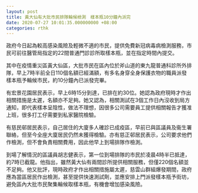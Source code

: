 ```yaml
---
layout: post
title: 黃大仙有大批市民排隊輪候檢測　樣本瓶10分鐘內派完
date: 2020-07-27 10:01:35.000000000 +08:00
categories: rthk
---
```


政府今日起為較高感染風險及輕微不適的市民，提供免費新冠病毒病檢測服務，市民可前往醫管局指定的22間普通門診診所取樣本瓶，並在指定時間內提交。

其中在疫情重災區黃大仙區，大批市民在區內位於斧山道的東九龍普通科診所外排隊，早上7時半前全日110個名額已經滿額，有多名身穿全身保護衣物的職員派發樣本瓶予輪候市民，約10分鐘內已派發完畢。

有宏景花園居民表示，早上6時15分到達，已排在約30位。她認為政府現時才作出相關措施是太遲，名額亦不足夠。她又認為，相關測試在3個工作日內沒收到局方通知，即代表樣本呈陰性，做法不理想，因很多公司需要員工提供相關報告才獲准上班，很多打工仔需要到私家醫院檢驗。

有慈民邨居民表示，自己居住的大廈多人確診已成疫區，早前已與區議員及衞生署聯絡，但至今全座大廈居民仍然未獲得檢驗。亦有慈正邨居民表示，公司要求他們作檢測，但不會負責相關費用，因此他早上到場排隊作檢測。

到場了解情況的區議員胡志健表示，第一位到場排隊的市民於凌晨4時半已抵達，約7時已截龍。他指出，雖然黃大仙有兩間診所提供相關服務，但僅220個名額並不足夠。他又批評，現時政府才作出相關措施屬太遲，慈雲山群組爆發期間，政府應為當區居民作出檢測，甚至提供快速測試劑，並應安排上門派發樣本瓶予街坊，避免區內大批市民聚集輪候取樣本瓶，有機會增加感染風險。
